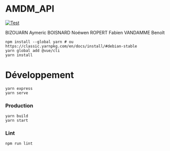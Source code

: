 # AMDM_API
[![Test](https://github.com/AMDM-A2/AMDM_API/actions/workflows/yarn.yml/badge.svg)](https://github.com/AMDM-A2/AMDM_API/actions/workflows/yarn.yml)

BIZOUARN Aymeric
BOISNARD Noéwen
ROPERT Fabien
VANDAMME Benoît


```
npm install --global yarn # ou https://classic.yarnpkg.com/en/docs/install/#debian-stable
yarn global add @vue/cli
yarn install
```

# Développement

```
yarn express
yarn serve
```

### Production
```
yarn build
yarn start
```

### Lint
```
npm run lint
```
